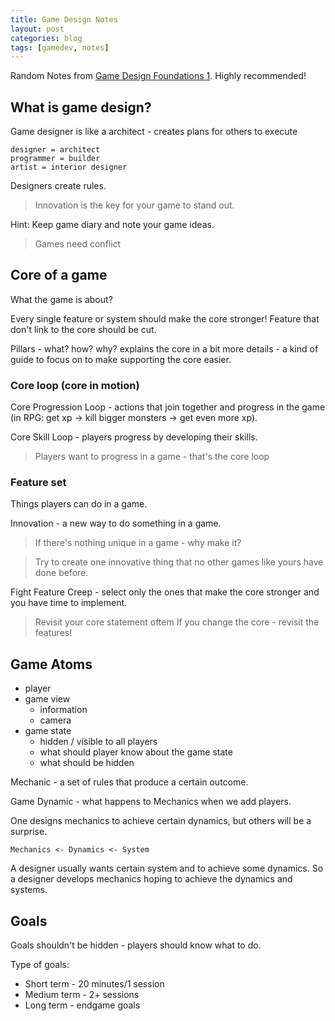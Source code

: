 ```yaml
---
title: Game Design Notes
layout: post
categories: blog
tags: [gamedev, notes]
---
```


Random Notes from [Game Design Foundations 1](https://www.linkedin.com/learning/game-design-foundations-1-ideas-core-loops-and-goals). Highly recommended!

## What is game design?

Game designer is like a architect - creates plans for others to execute

```
designer = architect
programmer = builder
artist = interior designer
```

Designers create rules.

> Innovation is the key for your game to stand out.

Hint: Keep game diary and note your game ideas.

> Games need conflict

## Core of a game

What the game is about?

Every single feature or system should make the core stronger! Feature that don't link to the core should be cut.

Pillars - what? how? why? explains the core in a bit more details - a kind of guide to focus on to make supporting the core easier.

### Core loop (core in motion)

Core Progression Loop - actions that join together and progress in the game
(in RPG: get xp -> kill bigger monsters -> get even more xp).

Core Skill Loop - players progress by developing their skills.

> Players want to progress in a game - that's the core loop

### Feature set

Things players can do in a game.

Innovation - a new way to do something in a game.

> If there's nothing unique in a game - why make it?

> Try to create one innovative thing that no other games like yours have done before.

Fight Feature Creep - select only the ones that make the core stronger and you have time to implement.

> Revisit your core statement oftem
If you change the core - revisit the features!

## Game Atoms

- player
- game view
    - information
    - camera
- game state
    - hidden / visible to all players
    - what should player know about the game state
    - what should be hidden

Mechanic - a set of rules that produce a certain outcome.

Game Dynamic - what happens to Mechanics when we add players.

One designs mechanics to achieve certain dynamics, but others will be a surprise.

```
Mechanics <- Dynamics <- System
```

A designer usually wants certain system and to achieve some dynamics. So a designer develops mechanics hoping to achieve the dynamics and systems.

## Goals

Goals shouldn't be hidden - players should know what to do.

Type of goals:
- Short term - 20 minutes/1 session
- Medium term - 2+ sessions
- Long term - endgame goals
